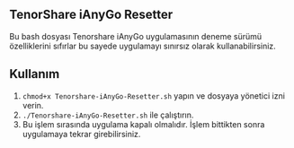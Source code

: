 ## TenorShare iAnyGo Resetter

Bu bash dosyası Tenorshare iAnyGo uygulamasının deneme sürümü özelliklerini sıfırlar bu sayede uygulamayı sınırsız olarak kullanabilirsiniz.

## Kullanım

1. `chmod+x Tenorshare-iAnyGo-Resetter.sh` yapın ve dosyaya yönetici izni verin.
2. `./Tenorshare-iAnyGo-Resetter.sh` ile çalıştırın.
3. Bu işlem sırasında uygulama kapalı olmalıdır. İşlem bittikten sonra uygulamaya tekrar girebilirsiniz.
